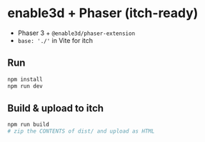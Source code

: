 # enable3d + Phaser (itch-ready)

- Phaser 3 + `@enable3d/phaser-extension`
- `base: './'` in Vite for itch

## Run
```bash
npm install
npm run dev
```

## Build & upload to itch
```bash
npm run build
# zip the CONTENTS of dist/ and upload as HTML
```
